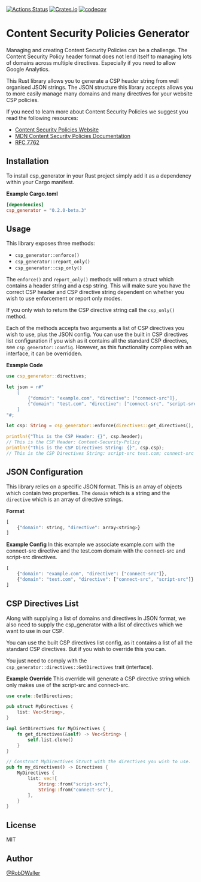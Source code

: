 [![Actions Status](https://github.com/RobDWaller/csp-generator/workflows/Build%20and%20Test/badge.svg)](https://github.com/RobDWaller/csp-generator/actions) [![Crates.io](https://img.shields.io/crates/v/csp_generator)](https://crates.io/crates/csp_generator) [![codecov](https://codecov.io/gh/RobDWaller/csp-generator/branch/master/graph/badge.svg)](https://codecov.io/gh/RobDWaller/csp-generator)
# Content Security Policies Generator

Managing and creating Content Security Policies can be a challenge. The Content Security Policy header format does not lend itself to managing lots of domains across multiple directives. Especially if you need to allow Google Analytics.   

This Rust library allows you to generate a CSP header string from well organised JSON strings. The JSON structure this library accepts allows you to more easily manage many domains and many directives for your website CSP policies.

If you need to learn more about Content Security Policies we suggest you read the following resources:

- [Content Security Policies Website](https://content-security-policy.com/)
- [MDN Content Security Policies Documentation](https://developer.mozilla.org/en-US/docs/Web/HTTP/CSP)
- [RFC 7762](https://tools.ietf.org/html/rfc7762)

## Installation 

To install csp_generator in your Rust project simply add it as a dependency within your Cargo manifest.

**Example Cargo.toml**
```toml
[dependencies]
csp_generator = "0.2.0-beta.3"
```

## Usage

This library exposes three methods:

- `csp_generator::enforce()`
- `csp_generator::report_only()`
- `csp_generator::csp_only()`

The `enforce()` and `report_only()` methods will return a struct which contains a header string and a csp string. This will make sure you have the correct CSP header and CSP directive string dependent on whether you wish to use enforcement or report only modes.

If you only wish to return the CSP directive string call the `csp_only()` method.

Each of the methods accepts two arguments a list of CSP directives you wish to use, plus the JSON config. You can use the built in CSP directives list configuration if you wish as it contains all the standard CSP directives, see `csp_generator::config`. However, as this functionality complies with an interface, it can be overridden.

**Example Code**

```rust
use csp_generator::directives;

let json = r#"
    [
        {"domain": "example.com", "directive": ["connect-src"]},
        {"domain": "test.com", "directive": ["connect-src", "script-src"]}
    ]
"#;

let csp: String = csp_generator::enforce(directives::get_directives(), json);

println!("This is the CSP Header: {}", csp.header);
// This is the CSP Header: Content-Security-Policy
println!("This is the CSP Directives String: {}", csp.csp);
// This is the CSP Directives String: script-src test.com; connect-src example.com test.com;
```

## JSON Configuration

This library relies on a specific JSON format. This is an array of objects which contain two properties. The `domain` which is a string and the `directive` which is an array of directive strings.

**Format**
```js
[
    {"domain": string, "directive": array<string>}
]
```

**Example Config**
In this example we associate example.com with the connect-src directive and the test.com domain with the connect-src and script-src directives.

```js
[
    {"domain": "example.com", "directive": ["connect-src"]},
    {"domain": "test.com", "directive": ["connect-src", "script-src"]}
]
```

## CSP Directives List

Along with supplying a list of domains and directives in JSON format, we also need to supply the csp_generator with a list of directives which we want to use in our CSP. 

You can use the built CSP directives list config, as it contains a list of all the standard CSP directives. But if you wish to override this you can.

You just need to comply with the `csp_generator::directives::GetDirectives` trait (interface).

**Example Override**
This override will generate a CSP directive string which only makes use of the script-src and connect-src. 

```rust
use crate::GetDirectives;

pub struct MyDirectives {
    list: Vec<String>,
}

impl GetDirectives for MyDirectives {
    fn get_directives(&self) -> Vec<String> {
        self.list.clone()
    }
}

// Construct MyDirectives Struct with the directives you wish to use.
pub fn my_directives() -> Directives {
    MyDirectives {
        list: vec![
            String::from("script-src"),
            String::from("connect-src"),
        ],
    }
}
```

## License
MIT

## Author
[@RobDWaller](https://twitter.com/RobDWaller)